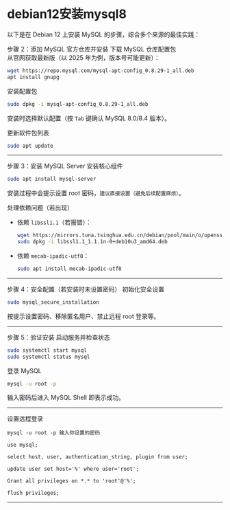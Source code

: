 # debian12安装mysql8

以下是在 Debian 12 上安装 MySQL 的步骤，综合多个来源的最佳实践：


步骤 2：添加 MySQL 官方仓库并安装
下载 MySQL 仓库配置包  
   从官网获取最新版（以 2025 年为例，版本号可能更新）：
   ```bash
   wget https://repo.mysql.com/mysql-apt-config_0.8.29-1_all.deb
   apt install gnupg
   ```
  

安装配置包  
   ```bash
   sudo dpkg -i mysql-apt-config_0.8.29-1_all.deb
   ```
   安装时选择默认配置（按 `Tab` 键确认 MySQL 8.0/8.4 版本）。  

更新软件包列表  
   ```bash
   sudo apt update
   ```

---

步骤 3：安装 MySQL Server
安装核心组件  
   ```bash
   sudo apt install mysql-server
   ```
   安装过程中会提示设置 root 密码，`建议直接设置（避免后续配置麻烦）`。  


处理依赖问题（若出现）  
   - 依赖 `libssl1.1`（若报错）：
     ```bash
     wget https://mirrors.tuna.tsinghua.edu.cn/debian/pool/main/o/openssl/libssl1.1_1.1.1n-0+deb10u3_amd64.deb
     sudo dpkg -i libssl1.1_1.1.1n-0+deb10u3_amd64.deb
     ```
   - 依赖 `mecab-ipadic-utf8`：
     ```bash
     sudo apt install mecab-ipadic-utf8
     ```

---

步骤 4：安全配置（若安装时未设置密码）
初始化安全设置  
   ```bash
   sudo mysql_secure_installation
   ```
   按提示设置密码、移除匿名用户、禁止远程 root 登录等。  

---

步骤 5：验证安装
启动服务并检查状态  
   ```bash
   sudo systemctl start mysql
   sudo systemctl status mysql
   ```

登录 MySQL  
   ```bash
   mysql -u root -p
   ```
   输入密码后进入 MySQL Shell 即表示成功。  

---
设置远程登录
```
mysql -u root -p 输入你设置的密码

use mysql;

select host, user, authentication_string, plugin from user; 

update user set host='%' where user='root';

Grant all privileges on *.* to 'root'@'%';

flush privileges;
```

---
